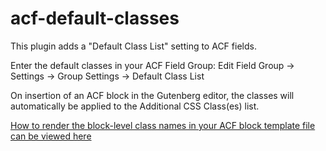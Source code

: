 # acf-default-classes
This plugin adds a "Default Class List" setting to ACF fields.

Enter the default classes in your ACF Field Group:
Edit Field Group -> Settings -> Group Settings -> Default Class List

On insertion of an ACF block in the Gutenberg editor, the classes will automatically be applied to the Additional CSS Class(es) list.

[How to render the block-level class names in your ACF block template file can be viewed here](https://www.advancedcustomfields.com/resources/blocks/#blockstestimonialtestimonialphp%29)